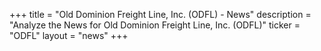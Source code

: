 +++
title = "Old Dominion Freight Line, Inc. (ODFL) - News"
description = "Analyze the News for Old Dominion Freight Line, Inc. (ODFL)"
ticker = "ODFL"
layout = "news"
+++


